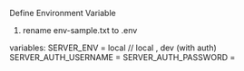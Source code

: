 Define Environment Variable
1. rename env-sample.txt to .env

variables:
SERVER_ENV = local // local , dev (with auth)
SERVER_AUTH_USERNAME =
SERVER_AUTH_PASSWORD =

